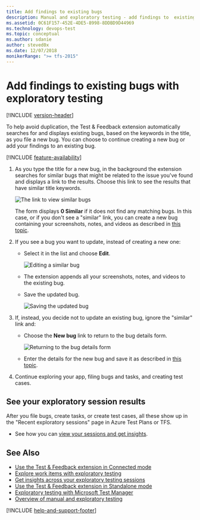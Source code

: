 ```yaml
---
title: Add findings to existing bugs
description: Manual and exploratory testing - add findings to  existing bugs existing bugs when using the Test &amp; Feedback extension
ms.assetid: 0C61F157-452E-4DE5-8998-8DDBD9D44969
ms.technology: devops-test
ms.topic: conceptual
ms.author: sdanie
author: steved0x
ms.date: 12/07/2018
monikerRange: ">= tfs-2015"
---
```


# Add findings to existing bugs with exploratory testing

[!INCLUDE [version-header](includes/version-header.md)]

To help avoid duplication, the Test &amp; Feedback extension automatically
searches for and displays existing bugs, based on the keywords in the title,
as you file a new bug. You can choose to continue creating a new bug or add
your findings to an existing bug.

[!INCLUDE [feature-availability](includes/feature-availability.md)]

1. As you type the title for a new bug, in the background the extension
   searches for similar bugs that might be related to the issue you've found
   and displays a link to the results. Choose this link to see the results that have
   similar title keywords.

   ![The link to view similar bugs](media/add-to-bugs-exploratory-testing/add-to-existing-bugs-01.png)

   The form displays **0 Similar** if it does not find any matching bugs.
   In this case, or if you don't see a "similar" link, you can create a
   new bug containing your screenshots, notes, and videos
   as described in [this topic](connected-mode-exploratory-testing.md).

1. If you see a bug you want to update, instead of creating a new one:

   - Select it in the list and choose **Edit**.

     ![Editing a similar bug](media/add-to-bugs-exploratory-testing/add-to-existing-bugs-02.png)

   - The extension appends all your screenshots, notes, and videos to
     the existing bug.

   - Save the updated bug.

     ![Saving the updated bug](media/add-to-bugs-exploratory-testing/add-to-existing-bugs-03.png)

1. If, instead, you decide not to update an existing bug, ignore the "similar" link and:

   - Choose the **New bug** link to return to the bug details form.

     ![Returning to the bug details form](media/add-to-bugs-exploratory-testing/add-to-existing-bugs-04.png)

   - Enter the details for the new bug and save it
     as described in [this topic](connected-mode-exploratory-testing.md).<p />

1. Continue exploring your app, filing bugs and tasks, and creating test cases.

## See your exploratory session results

After you file bugs, create tasks, or create test cases, all these show up in the "Recent exploratory sessions" page in Azure Test Plans or TFS.

- See how you can [view your sessions and get insights](insights-exploratory-testing.md).

## See Also

- [Use the Test &amp; Feedback extension in Connected mode](connected-mode-exploratory-testing.md)
- [Explore work items with exploratory testing](explore-workitems-exploratory-testing.md)
- [Get insights across your exploratory testing sessions](insights-exploratory-testing.md)
- [Use the Test &amp; Feedback extension in Standalone mode](standalone-mode-exploratory-testing.md)
- [Exploratory testing with Microsoft Test Manager](mtm/exploratory-testing-using-microsoft-test-manager.md)
- [Overview of manual and exploratory testing](index.yml)

[!INCLUDE [help-and-support-footer](includes/help-and-support-footer.md)]
